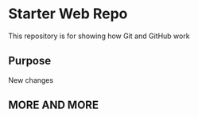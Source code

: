 # Starter Web Repo

This repository is for showing how Git and GitHub work

## Purpose

New changes

## MORE AND MORE
